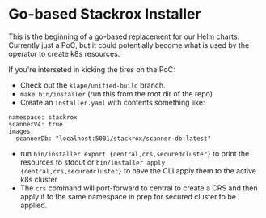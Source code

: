 # Go-based Stackrox Installer

This is the beginning of a go-based replacement for our Helm charts.
Currently just a PoC, but it could potentially become what is used by the operator to create k8s resources.

If you're interseted in kicking the tires on the PoC:

* Check out the `klape/unified-build` branch.
* `make bin/installer` (run this from the root dir of the repo)
* Create an `installer.yaml` with contents something like:

```
namespace: stackrox
scannerV4: true
images:
  scannerDb: "localhost:5001/stackrox/scanner-db:latest"
```

* run `bin/installer export {central,crs,securedcluster}` to print the resources to stdout or `bin/installer apply {central,crs,securedcluster}` to have the CLI apply them to the active k8s cluster
* The `crs` command will port-forward to central to create a CRS and then apply it to the same namespace in prep for secured cluster to be applied. 
